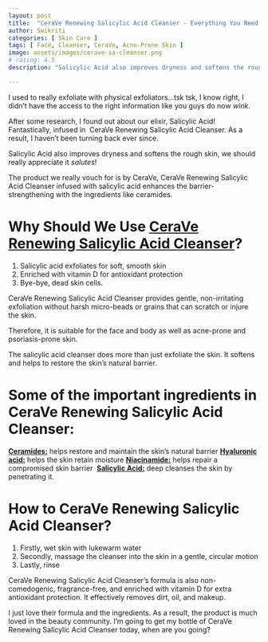 ```yaml
---
layout: post
title:  "CeraVe Renewing Salicylic Acid Cleanser - Everything You Need to Know, Uses and Ingredients"
author: Swikriti
categories: [ Skin Care ]
tags: [ Face, Cleanser, CeraVe, Acne-Prone Skin ]
image: assets/images/cerave-sa-cleanser.png
# rating: 4.5
description: "Salicylic Acid also improves dryness and softens the rough skin, we should really appreciate it! The product we really vouch for is by CeraVe, CeraVe Renewing Salicylic Acid Cleanser infused with salicylic acid enhances the barrier-strengthening with the ingredients like ceramides."

---
```


I used to really exfoliate with physical exfoliators...tsk tsk, I know right, I didn’t have the access to the right information like you guys do now *wink*. 

After some research, I found out about our elixir, Salicylic Acid! Fantastically, infused in  CeraVe Renewing Salicylic Acid Cleanser. As a result, I haven’t been turning back ever since. 

Salicylic Acid also improves dryness and softens the rough skin, we should really appreciate it *salutes*!

The product we really vouch for is by CeraVe, CeraVe Renewing Salicylic Acid Cleanser infused with salicylic acid enhances the barrier-strengthening with the ingredients like ceramides.

# Why Should We Use <a href="https://www.cerave.com/skincare/cleansers/renewing-sa-cleanser" rel="nofollow" target="_blank">CeraVe Renewing Salicylic Acid Cleanser</a>?

1. Salicylic acid exfoliates for soft, smooth skin
2. Enriched with vitamin D for antioxidant protection
3. Bye-bye, dead skin cells.

CeraVe Renewing Salicylic Acid Cleanser provides gentle, non-irritating exfoliation without harsh micro-beads or grains that can scratch or injure the skin.

Therefore, it is suitable for the face and body as well as acne-prone and psoriasis-prone skin.

The salicylic acid cleanser does more than just exfoliate the skin. It softens and helps to restore the skin’s natural barrier.

# Some of the important ingredients in CeraVe Renewing Salicylic Acid Cleanser:

**<a href="https://www.sheenycare.com/what-is-ceramide/" target="_blank">Ceramides:</a>** helps restore and maintain the skin’s natural barrier
**<a href="https://www.sheenycare.com/hyaluronic-acid-skin-benefits-uses/" target="_blank">Hyaluronic acid:</a>** helps the skin retain moisture
**<a href="https://www.sheenycare.com/what-is-niacinamide/" target="_blank">Niacinamide:</a>** helps repair a compromised skin barrier 
**<a href="https://www.sheenycare.com/what-is-salicylic-acid/" target="_blank">Salicylic Acid:</a>** deep cleanses the skin by penetrating it.

# How to CeraVe Renewing Salicylic Acid Cleanser?

1. Firstly, wet skin with lukewarm water
2. Secondly, massage the cleanser into the skin in a gentle, circular motion
3. Lastly, rinse

CeraVe Renewing Salicylic Acid Cleanser’s formula is also non-comedogenic, fragrance-free, and enriched with vitamin D for extra antioxidant protection. It effectively removes dirt, oil, and makeup.

I just love their formula and the ingredients. As a result, the product is much loved in the beauty community. I’m going to get my bottle of CeraVe Renewing Salicylic Acid Cleanser today, when are you going?  
